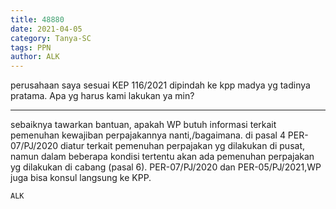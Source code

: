 ```yaml
---
title: 48880
date: 2021-04-05
category: Tanya-SC
tags: PPN
author: ALK
---
```


perusahaan saya sesuai KEP 116/2021 dipindah ke kpp madya yg tadinya pratama. Apa yg harus kami lakukan ya min?

---

sebaiknya tawarkan bantuan, apakah WP butuh informasi terkait pemenuhan kewajiban perpajakannya nanti,/bagaimana. di pasal 4 PER-07/PJ/2020 diatur terkait pemenuhan perpajakan yg dilakukan di pusat, namun dalam beberapa kondisi tertentu akan ada pemenuhan perpajakan yg dilakukan di cabang (pasal 6). PER-07/PJ/2020 dan PER-05/PJ/2021,WP juga bisa konsul langsung ke KPP.

`ALK`
